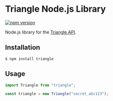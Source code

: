 # Triangle Node.js Library

[![npm version](https://img.shields.io/npm/v/triangle)](https://www.npmjs.com/package/triangle)

Node.js library for the [Triangle API](https://www.triangleplatform.com/docs/api).

## Installation

```console
$ npm install triangle
```

## Usage

```typescript
import Triangle from "triangle";

const triangle = new Triangle("secret_abc123");
```

